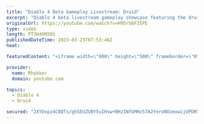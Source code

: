 ```yaml
---
title: "Diablo 4 Beta Gameplay Livestream: Druid"
excerpt: "Diablo 4 beta livestream gameplay showcase featuring the druid. End-game not included in beta. Diablo 4 release date is June 6."
originalUrl: https://youtube.com/watch?v=H95rb6F2IPE
type: video
length: PT3H46M20S
publishedDateTime: 2023-03-25T07:53:46Z
heat: 

featuredContent: "<iframe width=\"800\" height=\"500\" frameborder=\"0\" src=\"https://www.youtube.com/embed/H95rb6F2IPE\" allow=\"accelerometer; autoplay; encrypted-media; gyroscope; picture-in-picture\" allowfullscreen></iframe>"

provider:
  name: Rhykker
  domain: youtube.com

topics:
  - Diablo 4
  - Druid

secured: "2XYOspz4C8QTs/ghSEUZUBY5uIHsw+BHzINfGMHz57A2YeroNOzmxwijUPDR5f+YkgPw+XpQ70S4z8VEII2OEwZ87KXRXaWvUD9CE4r/yZbXd+ewWsDzHtL7iCD6KvsavJlhhHuc4U4BL++/qDxuKLHSQUJ5YI40FF6GvcQwcPodSEdoYexka0UPPIEnJYoewaHf89BYnEgrRZnLBtV/4XbZ4SQMgKXJQFRr7PCd2xrSKOAPrgIZKULNPM7nUQ4FKm7LJbuoywhxVoGMVKPbsqTxhcPfD4lc2VI44lcFBB2ne+DIP9VAHmFTLmjfOUkTFcKVxrjmKbb5W4jZG6+IM68WBp7nuFC5n+QbL6NRmSxIJ/WKEfCTEs/5ik56T75d7BT7ddFepX6UmNnk4KA0TGHIFcXULlllPEyhDn8CfzaP7nX4bEUo8yyar9pwqzSk;f/Rd5rbSX4/9N6BlTeNWBQ=="
---
```


